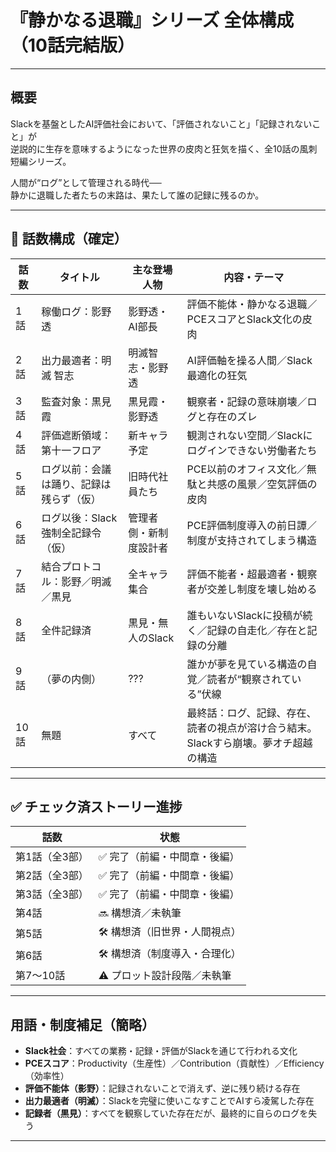 # 『静かなる退職』シリーズ 全体構成（10話完結版）

---

## 概要

Slackを基盤としたAI評価社会において、「評価されないこと」「記録されないこと」が  
逆説的に生存を意味するようになった世界の皮肉と狂気を描く、全10話の風刺短編シリーズ。

人間が“ログ”として管理される時代──  
静かに退職した者たちの末路は、果たして誰の記録に残るのか。

---

## 🧩 話数構成（確定）

| 話数 | タイトル | 主な登場人物 | 内容・テーマ |
|------|----------|----------------|----------------|
| 1話 | 稼働ログ：影野 透 | 影野透・AI部長 | 評価不能体・静かなる退職／PCEスコアとSlack文化の皮肉 |
| 2話 | 出力最適者：明滅 智志 | 明滅智志・影野透 | AI評価軸を操る人間／Slack最適化の狂気 |
| 3話 | 監査対象：黒見 霞 | 黒見霞・影野透 | 観察者・記録の意味崩壊／ログと存在のズレ |
| 4話 | 評価遮断領域：第十一フロア | 新キャラ予定 | 観測されない空間／Slackにログインできない労働者たち |
| 5話 | ログ以前：会議は踊り、記録は残らず（仮） | 旧時代社員たち | PCE以前のオフィス文化／無駄と共感の風景／空気評価の皮肉 |
| 6話 | ログ以後：Slack強制全記録令（仮） | 管理者側・新制度設計者 | PCE評価制度導入の前日譚／制度が支持されてしまう構造 |
| 7話 | 結合プロトコル：影野／明滅／黒見 | 全キャラ集合 | 評価不能者・超最適者・観察者が交差し制度を壊し始める |
| 8話 | 全件記録済 | 黒見・無人のSlack | 誰もいないSlackに投稿が続く／記録の自走化／存在と記録の分離 |
| 9話 | （夢の内側） | ??? | 誰かが夢を見ている構造の自覚／読者が“観察されている”伏線 |
| 10話 | 無題 | すべて | 最終話：ログ、記録、存在、読者の視点が溶け合う結末。Slackすら崩壊。夢オチ超越の構造

---

## ✅ チェック済ストーリー進捗

| 話数 | 状態 |
|------|------|
| 第1話（全3部） | ✅ 完了（前編・中間章・後編） |
| 第2話（全3部） | ✅ 完了（前編・中間章・後編） |
| 第3話（全3部） | ✅ 完了（前編・中間章・後編） |
| 第4話 | 🔜 構想済／未執筆 |
| 第5話 | 🛠 構想済（旧世界・人間視点） |
| 第6話 | 🛠 構想済（制度導入・合理化） |
| 第7〜10話 | ⚠ プロット設計段階／未執筆 |

---

## 用語・制度補足（簡略）

- **Slack社会**：すべての業務・記録・評価がSlackを通じて行われる文化
- **PCEスコア**：Productivity（生産性）／Contribution（貢献性）／Efficiency（効率性）
- **評価不能体（影野）**：記録されないことで消えず、逆に残り続ける存在
- **出力最適者（明滅）**：Slackを完璧に使いこなすことでAIすら凌駕した存在
- **記録者（黒見）**：すべてを観察していた存在だが、最終的に自らのログを失う

---

